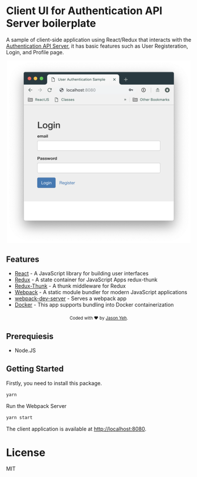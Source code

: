# Client UI for Authentication API Server boilerplate
A sample of client-side application using React/Redux that interacts with the [Authentication API Server](https://github.com/jaxyeh/node-rest-api), it has basic features such as User Registeration, Login, and Profile page.

<p align="center">
  <img src="node-rest-client_ui.png" alt="cli" width="500"/>
</p>

## Features
- [React](https://reactjs.org/) - A JavaScript library for building user interfaces
- [Redux](https://redux.js.org/) - A state container for JavaScript Apps
redux-thunk
- [Redux-Thunk](https://github.com/reduxjs/redux-thunk) - A thunk middleware for Redux
- [Webpack](https://webpack.js.org/) - A static module bundler for modern JavaScript applications
- [webpack-dev-server](https://github.com/webpack/webpack-dev-server) - Serves a webpack app
- [Docker](https://www.docker.com/) - This app supports bundling into Docker containerization

<p align="center">
  <sub>
    Coded with ❤️ by <a href="#authors">Jason Yeh</a>.
  </sub>
</p>

## Prerequiesis

* Node.JS


## Getting Started
Firstly, you need to install this package.
```bash
yarn
```
Run the Webpack Server
```bash
yarn start
```
The client application is available at [http://localhost:8080](http://localhost:8080).

# License

  MIT
